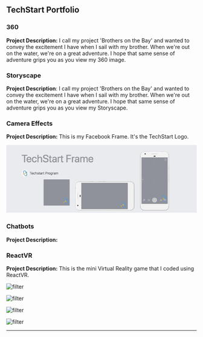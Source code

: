 ## TechStart Portfolio

### 360

**Project Description:**
I call my project 'Brothers on the Bay' and wanted to convey the excitement I have when I sail with my brother. When we're out on the water, we're on a great adventure. I hope that same sense of adventure grips you as you view my 360 image.

<script src="//vizor.io/scripts/embed.js" data-vizorurl="//vizor.io/embed/gitbritt/360-world-copy" ></script>

### Storyscape

**Project Description**:
I call my project 'Brothers on the Bay' and wanted to convey the excitement I have when I sail with my brother. When we're out on the water, we're on a great adventure. I hope that same sense of adventure grips you as you view my Storyscape.

<script src="//patches.vizor.io/scripts/embed.js" data-vizorurl="//patches.vizor.io/embed/kolsen/storyscape-project" ></script>

### Camera Effects

**Project Description:**
This is my Facebook Frame. It's the TechStart Logo. 

![filter](/Camera_Effects_fbtechstart.png)

### Chatbots

**Project Description:**

### ReactVR

**Project Description:**
This is the mini Virtual Reality game that I coded using ReactVR. 

![filter](/ReactVR___Image1_fbtechstart.png)

![filter](/ReactVR___Image2_fbtechstart.png)

![filter](/ReactVR___Image3_fbtechstart.png)

![filter](/ReactVR___Image4_fbtechstart.png)


***
